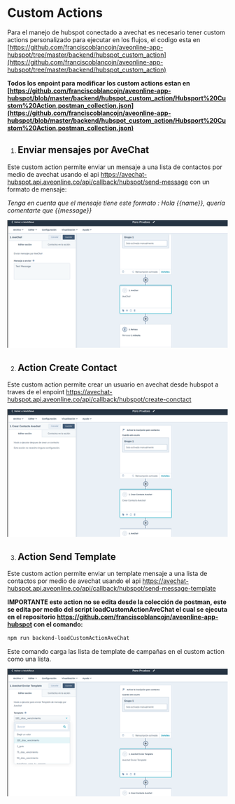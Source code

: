 # Custom Actions
Para el manejo de hubspot conectado a avechat es necesario tener custom actions personalizado para ejecutar en los flujos, el codigo esta en [https://github.com/franciscoblancojn/aveonline-app-hubspot/tree/master/backend/hubspot_custom_action](https://github.com/franciscoblancojn/aveonline-app-hubspot/tree/master/backend/hubspot_custom_action)

**Todos los enpoint para modificar los custom actions estan en [https://github.com/franciscoblancojn/aveonline-app-hubspot/blob/master/backend/hubspot_custom_action/Hubsport%20Custom%20Action.postman_collection.json](https://github.com/franciscoblancojn/aveonline-app-hubspot/blob/master/backend/hubspot_custom_action/Hubsport%20Custom%20Action.postman_collection.json)**

1) ## Enviar mensajes por AveChat
Este custom action permite enviar un mensaje a una lista de contactos por medio de avechat usando el api https://avechat-hubspot.api.aveonline.co/api/callback/hubspot/send-message con un formato de mensaje:

_Tenga en cuenta que el mensaje tiene este formato : Hola {{name}}, quería comentarte que {{message}}_

![Alt text](https://github.com/franciscoblancojn/aveonline-app-hubspot/blob/master/backend/hubspot_custom_action/img/send_message.png?raw=true "Enviar mensajes por AveChat")



2) ## Action Create Contact
Este custom action permite crear un usuario en avechat desde hubspot a traves de el enpoint https://avechat-hubspot.api.aveonline.co/api/callback/hubspot/create-conctact

![Alt text](https://github.com/franciscoblancojn/aveonline-app-hubspot/blob/master/backend/hubspot_custom_action/img/create_contact.png?raw=true "Action Create Contact")


3) ## Action Send Template
Este custom action permite enviar un template mensaje a una lista de contactos por medio de avechat usando el api https://avechat-hubspot.api.aveonline.co/api/callback/hubspot/send-message-template

**IMPORTANTE este action no se edita desde la colección de postman, este se edita por medio del script loadCustomActionAveChat el cual se ejecuta en el repositorio https://github.com/franciscoblancojn/aveonline-app-hubspot con el comando:**
```bash
npm run backend-loadCustomActionAveChat
```
Este comando carga las lista de template de campañas en el custom action como una lista.

![Alt text](https://github.com/franciscoblancojn/aveonline-app-hubspot/blob/master/backend/hubspot_custom_action/img/send_template.png?raw=true "Action Send Template")
